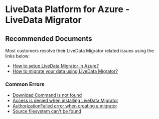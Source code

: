 <properties
  pagetitle="LiveData Platform for Azure - LiveData Migrator"
  service=""
  resource=""
  ms.author="yagohel"
  selfhelptype="Generic"
  supporttopicids="32749580"
  productpesids="16598"
  cloudenvironments="public, fairfax, mooncake, blackforest, ussec, usnat"
  articleid="40d0c696-b6bb-44be-b3c1-7f226c6dd747"
  ownershipid="StorageMediaEdge_DataLakeStorageGen2" />
# LiveData Platform for Azure - LiveData Migrator

## **Recommended Documents**

Most customers resolve their LiveData Migrator related issues using the links below:

- [How to setup LiveData Migrator in Azure?](https://wandiscosheffield.github.io/wandisco-documentation-private/docs/install-ldm)
- [How to migrate your data using LiveData Migrator?](https://wandiscosheffield.github.io/wandisco-documentation-private/docs/migration-ldm)

### **Common Errors**

- [Download Command is not found](https://wandiscosheffield.github.io/wandisco-documentation-private/docs/troubleshooting#download-command-is-not-found)
- [Access is denied when installing LiveData Migrator](https://wandiscosheffield.github.io/wandisco-documentation-private/docs/troubleshooting#access-is-denied-when-installing-livedata-migrator)
- [AuthorizationFailed error when creating a migrator](https://wandiscosheffield.github.io/wandisco-documentation-private/docs/troubleshooting#authorizationfailed-error-when-creating-a-migrator)
- [Source filesystem can't be found](https://wandiscosheffield.github.io/wandisco-documentation-private/docs/troubleshooting#source-filesystem-cant-be-found)